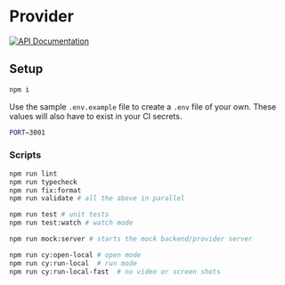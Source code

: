 # Provider

[![API Documentation](https://img.shields.io/badge/API-DOCUMENTATION-blue?style=flat-square)](https://muratkeremozcan.github.io/provider/api-docs.html)

## Setup

```bash
npm i
```

Use the sample `.env.example` file to create a `.env` file of your own. These values will also have to exist in your CI secrets.

```bash
PORT=3001
```

### Scripts

```bash
npm run lint
npm run typecheck
npm run fix:format
npm run validate # all the above in parallel

npm run test # unit tests
npm run test:watch # watch mode

npm run mock:server # starts the mock backend/provider server

npm run cy:open-local # open mode
npm run cy:run-local  # run mode
npm run cy:run-local-fast  # no video or screen shots
```
